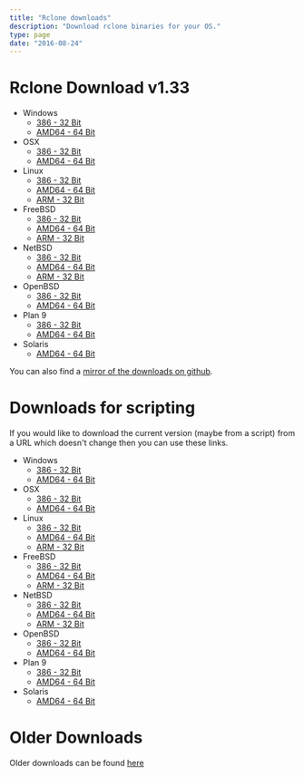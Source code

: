 ```yaml
---
title: "Rclone downloads"
description: "Download rclone binaries for your OS."
type: page
date: "2016-08-24"
---
```


Rclone Download v1.33
=====================

  * Windows
    * [386 - 32 Bit](http://downloads.rclone.org/rclone-v1.33-windows-386.zip)
    * [AMD64 - 64 Bit](http://downloads.rclone.org/rclone-v1.33-windows-amd64.zip)
  * OSX
    * [386 - 32 Bit](http://downloads.rclone.org/rclone-v1.33-osx-386.zip)
    * [AMD64 - 64 Bit](http://downloads.rclone.org/rclone-v1.33-osx-amd64.zip)
  * Linux
    * [386 - 32 Bit](http://downloads.rclone.org/rclone-v1.33-linux-386.zip)
    * [AMD64 - 64 Bit](http://downloads.rclone.org/rclone-v1.33-linux-amd64.zip)
    * [ARM - 32 Bit](http://downloads.rclone.org/rclone-v1.33-linux-arm.zip)
  * FreeBSD
    * [386 - 32 Bit](http://downloads.rclone.org/rclone-v1.33-freebsd-386.zip)
    * [AMD64 - 64 Bit](http://downloads.rclone.org/rclone-v1.33-freebsd-amd64.zip)
    * [ARM - 32 Bit](http://downloads.rclone.org/rclone-v1.33-freebsd-arm.zip)
  * NetBSD
    * [386 - 32 Bit](http://downloads.rclone.org/rclone-v1.33-netbsd-386.zip)
    * [AMD64 - 64 Bit](http://downloads.rclone.org/rclone-v1.33-netbsd-amd64.zip)
    * [ARM - 32 Bit](http://downloads.rclone.org/rclone-v1.33-netbsd-arm.zip)
  * OpenBSD
    * [386 - 32 Bit](http://downloads.rclone.org/rclone-v1.33-openbsd-386.zip)
    * [AMD64 - 64 Bit](http://downloads.rclone.org/rclone-v1.33-openbsd-amd64.zip)
  * Plan 9
    * [386 - 32 Bit](http://downloads.rclone.org/rclone-v1.33-plan9-386.zip)
    * [AMD64 - 64 Bit](http://downloads.rclone.org/rclone-v1.33-plan9-amd64.zip)
  * Solaris
    * [AMD64 - 64 Bit](http://downloads.rclone.org/rclone-v1.33-solaris-amd64.zip)

You can also find a [mirror of the downloads on github](https://github.com/ncw/rclone/releases/tag/v1.33).

Downloads for scripting
=======================

If you would like to download the current version (maybe from a
script) from a URL which doesn't change then you can use these links.

  * Windows
    * [386 - 32 Bit](http://downloads.rclone.org/rclone-current-windows-386.zip)
    * [AMD64 - 64 Bit](http://downloads.rclone.org/rclone-current-windows-amd64.zip)
  * OSX
    * [386 - 32 Bit](http://downloads.rclone.org/rclone-current-osx-386.zip)
    * [AMD64 - 64 Bit](http://downloads.rclone.org/rclone-current-osx-amd64.zip)
  * Linux
    * [386 - 32 Bit](http://downloads.rclone.org/rclone-current-linux-386.zip)
    * [AMD64 - 64 Bit](http://downloads.rclone.org/rclone-current-linux-amd64.zip)
    * [ARM - 32 Bit](http://downloads.rclone.org/rclone-current-linux-arm.zip)
  * FreeBSD
    * [386 - 32 Bit](http://downloads.rclone.org/rclone-current-freebsd-386.zip)
    * [AMD64 - 64 Bit](http://downloads.rclone.org/rclone-current-freebsd-amd64.zip)
    * [ARM - 32 Bit](http://downloads.rclone.org/rclone-current-freebsd-arm.zip)
  * NetBSD
    * [386 - 32 Bit](http://downloads.rclone.org/rclone-current-netbsd-386.zip)
    * [AMD64 - 64 Bit](http://downloads.rclone.org/rclone-current-netbsd-amd64.zip)
    * [ARM - 32 Bit](http://downloads.rclone.org/rclone-current-netbsd-arm.zip)
  * OpenBSD
    * [386 - 32 Bit](http://downloads.rclone.org/rclone-current-openbsd-386.zip)
    * [AMD64 - 64 Bit](http://downloads.rclone.org/rclone-current-openbsd-amd64.zip)
  * Plan 9
    * [386 - 32 Bit](http://downloads.rclone.org/rclone-current-plan9-386.zip)
    * [AMD64 - 64 Bit](http://downloads.rclone.org/rclone-current-plan9-amd64.zip)
  * Solaris
    * [AMD64 - 64 Bit](http://downloads.rclone.org/rclone-current-solaris-amd64.zip)

Older Downloads
==============

Older downloads can be found [here](http://downloads.rclone.org/)
